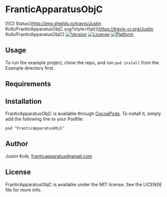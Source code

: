 # FranticApparatusObjC

[![CI Status](http://img.shields.io/travis/Justin Kolb/FranticApparatusObjC.svg?style=flat)](https://travis-ci.org/Justin Kolb/FranticApparatusObjC)
[![Version](https://img.shields.io/cocoapods/v/FranticApparatusObjC.svg?style=flat)](http://cocoadocs.org/docsets/FranticApparatusObjC)
[![License](https://img.shields.io/cocoapods/l/FranticApparatusObjC.svg?style=flat)](http://cocoadocs.org/docsets/FranticApparatusObjC)
[![Platform](https://img.shields.io/cocoapods/p/FranticApparatusObjC.svg?style=flat)](http://cocoadocs.org/docsets/FranticApparatusObjC)

## Usage

To run the example project, clone the repo, and run `pod install` from the Example directory first.

## Requirements

## Installation

FranticApparatusObjC is available through [CocoaPods](http://cocoapods.org). To install
it, simply add the following line to your Podfile:

    pod "FranticApparatusObjC"

## Author

Justin Kolb, franticapparatus@gmail.com

## License

FranticApparatusObjC is available under the MIT license. See the LICENSE file for more info.

